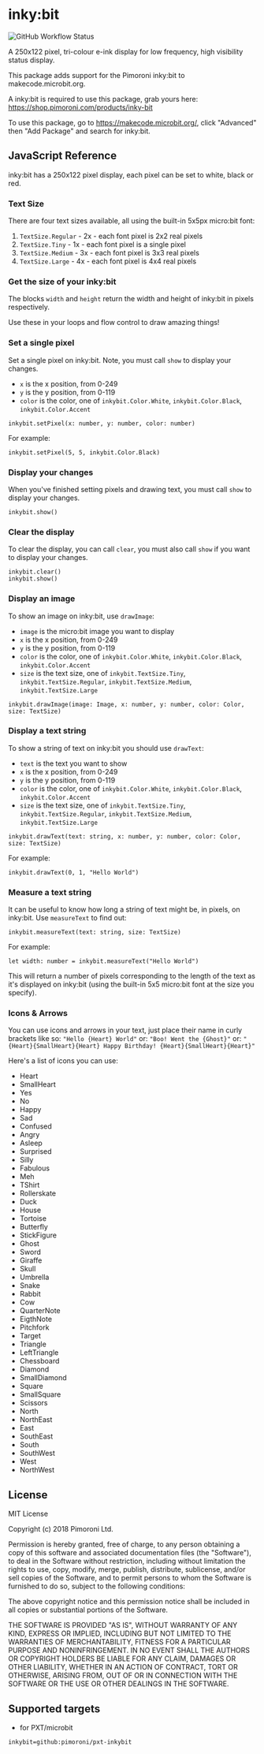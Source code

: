 # inky:bit

![GitHub Workflow Status](https://img.shields.io/github/workflow/status/pimoroni/pxt-inkybit/MakeCode)

 A 250x122 pixel, tri-colour e-ink display for low frequency, high visibility status display.

This package adds support for the Pimoroni inky:bit to makecode.microbit.org.

A inky:bit is required to use this package, grab yours here: https://shop.pimoroni.com/products/inky-bit

To use this package, go to https://makecode.microbit.org/, click "Advanced" then "Add Package" and search for inky:bit. 

## JavaScript Reference

inky:bit has a 250x122 pixel display, each pixel can be set to white, black or red.

### Text Size

There are four text sizes available, all using the built-in 5x5px micro:bit font:

1. `TextSize.Regular` - 2x - each font pixel is 2x2 real pixels
2. `TextSize.Tiny` - 1x - each font pixel is a single pixel
3. `TextSize.Medium` - 3x - each font pixel is 3x3 real pixels
4. `TextSize.Large` - 4x - each font pixel is 4x4 real pixels

### Get the size of your inky:bit

The blocks `width` and `height` return the width and height of inky:bit in pixels respectively.

Use these in your loops and flow control to draw amazing things!

### Set a single pixel

Set a single pixel on inky:bit. Note, you must call `show` to display your changes.

* `x` is the x position, from 0-249
* `y` is the y position, from 0-119
* `color` is the color, one of `inkybit.Color.White`,  `inkybit.Color.Black`,  `inkybit.Color.Accent`

```
inkybit.setPixel(x: number, y: number, color: number)
```

For example:

```
inkybit.setPixel(5, 5, inkybit.Color.Black)
```

### Display your changes

When you've finished setting pixels and drawing text, you must call `show` to display your changes.

```
inkybit.show()
```

### Clear the display

To clear the display, you can call `clear`, you must also call `show` if you want to display your changes.

```
inkybit.clear()
inkybit.show()
```

### Display an image

To show an image on inky:bit, use `drawImage`:

* `image` is the micro:bit image you want to display
* `x` is the x position, from 0-249
* `y` is the y position, from 0-119
* `color` is the color, one of `inkybit.Color.White`,  `inkybit.Color.Black`,  `inkybit.Color.Accent`
* `size` is the text size, one of `inkybit.TextSize.Tiny`, `inkybit.TextSize.Regular`, `inkybit.TextSize.Medium`, `inkybit.TextSize.Large`

```
inkybit.drawImage(image: Image, x: number, y: number, color: Color, size: TextSize)
```

### Display a text string

To show a string of text on inky:bit you should use `drawText`:

* `text` is the text you want to show
* `x` is the x position, from 0-249
* `y` is the y position, from 0-119
* `color` is the color, one of `inkybit.Color.White`,  `inkybit.Color.Black`,  `inkybit.Color.Accent`
* `size` is the text size, one of `inkybit.TextSize.Tiny`, `inkybit.TextSize.Regular`, `inkybit.TextSize.Medium`, `inkybit.TextSize.Large`

```
inkybit.drawText(text: string, x: number, y: number, color: Color, size: TextSize)
```

For example:

```
inkybit.drawText(0, 1, "Hello World")
```

### Measure a text string

It can be useful to know how long a string of text might be, in pixels, on inky:bit. Use `measureText` to find out:

```
inkybit.measureText(text: string, size: TextSize)
```

For example:

```
let width: number = inkybit.measureText("Hello World")
```

This will return a number of pixels corresponding to the length of the text as it's displayed on inky:bit (using the built-in 5x5 micro:bit font at the size you specify).

### Icons & Arrows

You can use icons and arrows in your text, just place their name in curly brackets like so: `"Hello {Heart} World"` or: `"Boo! Went the {Ghost}"` or: `"{Heart}{SmallHeart}{Heart} Happy Birthday! {Heart}{SmallHeart}{Heart}"`

Here's a list of icons you can use:

* Heart
* SmallHeart
* Yes
* No
* Happy
* Sad
* Confused
* Angry
* Asleep
* Surprised
* Silly
* Fabulous
* Meh
* TShirt
* Rollerskate
* Duck
* House
* Tortoise
* Butterfly
* StickFigure
* Ghost
* Sword
* Giraffe
* Skull
* Umbrella
* Snake
* Rabbit
* Cow
* QuarterNote
* EigthNote
* Pitchfork
* Target
* Triangle
* LeftTriangle
* Chessboard
* Diamond
* SmallDiamond
* Square
* SmallSquare
* Scissors
* North
* NorthEast
* East
* SouthEast
* South
* SouthWest
* West
* NorthWest

## License

MIT License

Copyright (c) 2018 Pimoroni Ltd.

Permission is hereby granted, free of charge, to any person obtaining a copy
of this software and associated documentation files (the "Software"), to deal
in the Software without restriction, including without limitation the rights
to use, copy, modify, merge, publish, distribute, sublicense, and/or sell
copies of the Software, and to permit persons to whom the Software is
furnished to do so, subject to the following conditions:

The above copyright notice and this permission notice shall be included in all
copies or substantial portions of the Software.

THE SOFTWARE IS PROVIDED "AS IS", WITHOUT WARRANTY OF ANY KIND, EXPRESS OR
IMPLIED, INCLUDING BUT NOT LIMITED TO THE WARRANTIES OF MERCHANTABILITY,
FITNESS FOR A PARTICULAR PURPOSE AND NONINFRINGEMENT. IN NO EVENT SHALL THE
AUTHORS OR COPYRIGHT HOLDERS BE LIABLE FOR ANY CLAIM, DAMAGES OR OTHER
LIABILITY, WHETHER IN AN ACTION OF CONTRACT, TORT OR OTHERWISE, ARISING FROM,
OUT OF OR IN CONNECTION WITH THE SOFTWARE OR THE USE OR OTHER DEALINGS IN THE
SOFTWARE.

## Supported targets

* for PXT/microbit

```package
inkybit=github:pimoroni/pxt-inkybit
```
